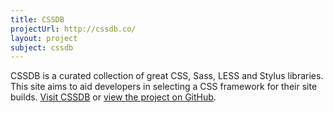 ```yaml
---
title: CSSDB
projectUrl: http://cssdb.co/
layout: project
subject: cssdb
---
```


<p class="cramp">
    CSSDB is a curated collection of great CSS, Sass, LESS and Stylus libraries. This site aims to aid developers in selecting a CSS framework for their site builds. <a href="http://cssdb.co/">Visit CSSDB</a> or <a href="http://github.com/rowanmanning/cssdb">view the project on GitHub</a>.
</p>
